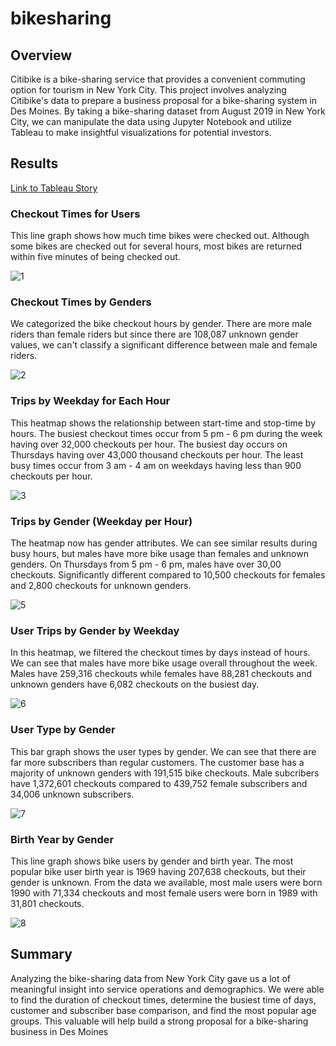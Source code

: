 # bikesharing

## Overview
Citibike is a bike-sharing service that provides a convenient commuting option for tourism in New York City. This project involves analyzing Citibike's data to prepare a business proposal for a bike-sharing system in Des Moines. By taking a bike-sharing dataset from August 2019 in New York City, we can manipulate the data using Jupyter Notebook and utilize Tableau to make insightful visualizations for potential investors. 

## Results
[Link to Tableau Story](https://public.tableau.com/shared/P3DWY4YXW?:display_count=n&:origin=viz_share_link)

### Checkout Times for Users
This line graph shows how much time bikes were checked out. Although some bikes are checked out for several hours, most bikes are returned within five minutes of being checked out.

![1](https://user-images.githubusercontent.com/106359564/220800749-ba3d20dd-a355-4436-ac66-5bcba6dea244.png)


### Checkout Times by Genders
We categorized the bike checkout hours by gender. There are more male riders than female riders but since there are 108,087 unknown gender values,  we can't classify a significant difference between male and female riders.

![2](https://user-images.githubusercontent.com/106359564/220800756-aeddba5f-7305-4811-8c14-87f83cdb46f8.png)


### Trips by Weekday for Each Hour
This heatmap shows the relationship between start-time and stop-time by hours. The busiest checkout times occur from 5 pm - 6 pm during the week having over 32,000 checkouts per hour. The busiest day occurs on Thursdays having over 43,000 thousand checkouts per hour. The least busy times occur from 3 am - 4 am on weekdays having less than 900 checkouts per hour. 

![3](https://user-images.githubusercontent.com/106359564/220800771-1b1c63a6-97bb-46cd-8177-601416f9001f.png)


### Trips by Gender (Weekday per Hour)
The heatmap now has gender attributes. We can see similar results during busy hours, but males have more bike usage than females and unknown genders. On Thursdays from 5 pm - 6 pm, males have over 30,00 checkouts.  Significantly different compared to 10,500 checkouts for females and 2,800 checkouts for unknown genders.

![5](https://user-images.githubusercontent.com/106359564/220800791-aa619af7-d0d1-4d21-988b-fd93f5fcd552.png)


### User Trips by Gender by Weekday
In this heatmap, we filtered the checkout times by days instead of hours. We can see that males have more bike usage overall throughout the week. Males have 259,316 checkouts while females have 88,281 checkouts and unknown genders have 6,082 checkouts on the busiest day.

![6](https://user-images.githubusercontent.com/106359564/220800799-6cb0e948-fa71-494d-9f2f-4088a8a8da57.png)


### User Type by Gender
This bar graph shows the user types by gender. We can see that there are far more subscribers than regular customers. The customer base has a majority of unknown genders with 191,515 bike checkouts. Male subcribers have 1,372,601 checkouts compared to 439,752 female subscribers and 34,006 unknown subscribers. 

![7](https://user-images.githubusercontent.com/106359564/221073667-505d6aa1-19bd-4c28-9cf3-a3de89014a3c.png)


### Birth Year by Gender
This line graph shows bike users by gender and birth year. The most popular bike user birth year is 1969 having 207,638 checkouts, but their gender is unknown. From the data we available, most male users were born 1990  with 71,334 checkouts and most female users were born in 1989 with 31,801 checkouts.

![8](https://user-images.githubusercontent.com/106359564/221073675-e14c74af-1f67-4add-aab3-ca484d4e5306.png)

## Summary
Analyzing the bike-sharing data from New York City gave us a lot of meaningful insight into service operations and demographics. We were able to find the duration of checkout times, determine the busiest time of days, customer and subscriber base comparison, and find the most popular age groups. This valuable will help build a strong proposal for a bike-sharing business in Des Moines

